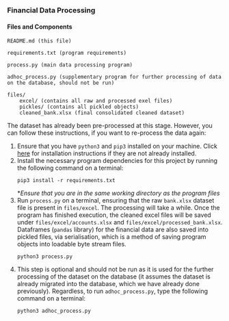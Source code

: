 ### Financial Data Processing
#### Files and Components
```
README.md (this file)

requirements.txt (program requirements)

process.py (main data processing program)

adhoc_process.py (supplementary program for further processing of data on the database, should not be run)

files/ 
    excel/ (contains all raw and processed exel files)
    pickles/ (contains all pickled objects)
    cleaned_bank.xlsx (final consolidated cleaned dataset)
```
The dataset has already been pre-processed at this stage. However, you can follow these instructions, if you want to re-process the data again:
1. Ensure that you have `python3` and `pip3` installed on your machine. Click [here](https://www.python.org/downloads/) for installation instructions if they are not already installed.
2. Install the necessary program dependencies for this project by running the following command on a terminal:
    ```
    pip3 install -r requirements.txt
    ```
    **Ensure that you are in the same working directory as the program files*
3. Run `process.py` on a terminal, ensuring that the raw `bank.xlsx` dataset file is present in `files/excel`. The processing will take a while. Once the program has finished execution, the cleaned excel files will be saved under `files/excel/accounts.xlsx` and `files/excel/processed_bank.xlsx`. Dataframes (`pandas` library) for the financial data are also saved into pickled files, via serialisation, which is a method of saving program objects into loadable byte stream files. 
    ```
    python3 process.py
    ```
2. This step is optional and should not be run as it is used for the further processing of the dataset on the database (it assumes the dataset is already migrated into the database, which we have already done previously). Regardless, to run `adhoc_process.py`, type the following command on a terminal:
    ```
    python3 adhoc_process.py
    ```